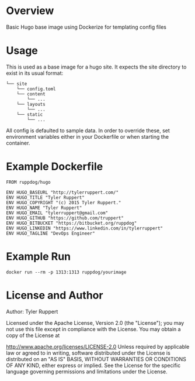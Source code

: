 # Overview
Basic Hugo base image using Dockerize for templating config files

# Usage

This is used as a base image for a hugo site.  It expects the site directory to exist in its usual format:
```
└── site
    └── config.toml
    └── content
        └── ...
    └── layouts
        └── ...
    └── static
        └── ...
```

All config is defaulted to sample data.  In order to override these, set environment variables either in your Dockerfile or when starting the container.

# Example Dockerfile
```
FROM ruppdog/hugo

ENV HUGO_BASEURL "http://tylerruppert.com/"
ENV HUGO_TITLE "Tyler Ruppert"
ENV HUGO_COPYRIGHT "(c) 2015 Tyler Ruppert."
ENV HUGO_NAME "Tyler Ruppert"
ENV HUGO_EMAIL "tylerruppert@gmail.com"
ENV HUGO_GITHUB "https://github.com/truppert"
ENV HUGO_BITBUCKET "https://bitbucket.org/ruppdog"
ENV HUGO_LINKEDIN "https://www.linkedin.com/in/tylerruppert"
ENV HUGO_TAGLINE "DevOps Engineer"
```

# Example Run
```
docker run --rm -p 1313:1313 ruppdog/yourimage
```

# License and Author
Author: Tyler Ruppert

Licensed under the Apache License, Version 2.0 (the "License");
you may not use this file except in compliance with the License.
You may obtain a copy of the License at

http://www.apache.org/licenses/LICENSE-2.0
Unless required by applicable law or agreed to in writing, software
distributed under the License is distributed on an "AS IS" BASIS,
WITHOUT WARRANTIES OR CONDITIONS OF ANY KIND, either express or implied.
See the License for the specific language governing permissions and
limitations under the License.